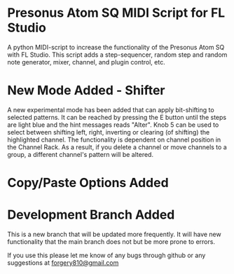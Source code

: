 # Presonus Atom SQ MIDI Script for FL Studio 

A python MIDI-script to increase the functionality of the Presonus Atom SQ with FL Studio. This script adds a step-sequencer, random step and random note generator, mixer, channel, and plugin control, etc.

# New Mode Added - Shifter

A new experimental mode has been added that can apply bit-shifting to selected patterns. It can be reached by pressing the E button until the steps are light blue and the hint messages reads "Alter". Knob 5 can be used to select between shifting left, right, inverting or clearing (of shifting) the highlighted channel. The functionality is dependent on channel position in the Channel Rack. As a result, if you delete a channel or move channels to a group, a different channel's pattern will be altered.

# Copy/Paste Options Added

# Development Branch Added

This is a new branch that will be updated more frequently. It will have new functionality that the main branch does not but be more prone to errors.

If you use this please let me know of any bugs through github or any suggestions at forgery810@gmail.com


